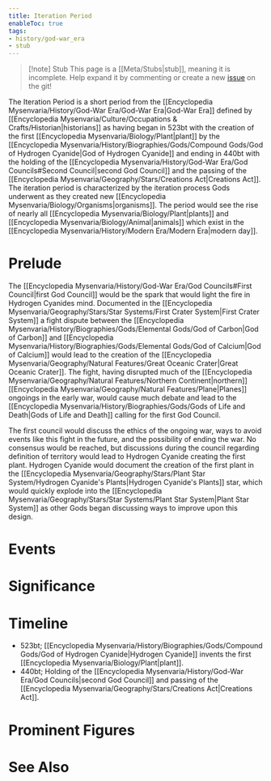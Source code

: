 ```yaml
---
title: Iteration Period
enableToc: true
tags:
- history/god-war_era
- stub
---
```


> [!note] Stub
> This page is a [[Meta/Stubs|stub]], meaning it is incomplete. Help expand it by commenting or create a new [issue](https://github.com/RagtimeGal/quartz--encyclopedia-mysenvaria/issues/new/choose) on the git!


The Iteration Period is a short period from the [[Encyclopedia Mysenvaria/History/God-War Era/God-War Era|God-War Era]] defined by [[Encyclopedia Mysenvaria/Culture/Occupations & Crafts/Historian|historians]] as having began in 523bt with the creation of the first [[Encyclopedia Mysenvaria/Biology/Plant|plant]] by the [[Encyclopedia Mysenvaria/History/Biographies/Gods/Compound Gods/God of Hydrogen Cyanide|God of Hydrogen Cyanide]] and ending in 440bt with the holding of the [[Encyclopedia Mysenvaria/History/God-War Era/God Councils#Second Council|second God Council]] and the passing of the [[Encyclopedia Mysenvaria/Geography/Stars/Creations Act|Creations Act]]. The iteration period is characterized by the iteration process Gods underwent as they created new [[Encyclopedia Mysenvaria/Biology/Organisms|organisms]]. The period would see the rise of nearly all [[Encyclopedia Mysenvaria/Biology/Plant|plants]] and [[Encyclopedia Mysenvaria/Biology/Animal|animals]] which exist in the [[Encyclopedia Mysenvaria/History/Modern Era/Modern Era|modern day]]. 
# Prelude
The [[Encyclopedia Mysenvaria/History/God-War Era/God Councils#First Council|first God Council]] would be the spark that would light the fire in Hydrogen Cyanides mind. Documented in the [[Encyclopedia Mysenvaria/Geography/Stars/Star Systems/First Crater System|First Crater System]] a fight dispute between the [[Encyclopedia Mysenvaria/History/Biographies/Gods/Elemental Gods/God of Carbon|God of Carbon]] and [[Encyclopedia Mysenvaria/History/Biographies/Gods/Elemental Gods/God of Calcium|God of Calcium]] would lead to the creation of the [[Encyclopedia Mysenvaria/Geography/Natural Features/Great Oceanic Crater|Great Oceanic Crater]]. The fight, having disrupted much of the [[Encyclopedia Mysenvaria/Geography/Natural Features/Northern Continent|northern]] [[Encyclopedia Mysenvaria/Geography/Natural Features/Plane|Planes]] ongoings in the early war, would cause much debate and lead to the [[Encyclopedia Mysenvaria/History/Biographies/Gods/Gods of Life and Death|Gods of Life and Death]] calling for the first God Council. 

The first council would discuss the ethics of the ongoing war, ways to avoid events like this fight in the future, and the possibility of ending the war. No consensus would be reached, but discussions during the council regarding definition of territory would lead to Hydrogen Cyanide creating the first plant. Hydrogen Cyanide would document the creation of the first plant in the [[Encyclopedia Mysenvaria/Geography/Stars/Plant Star System/Hydrogen Cyanide's Plants|Hydrogen Cyanide's Plants]] star, which would quickly explode into the [[Encyclopedia Mysenvaria/Geography/Stars/Star Systems/Plant Star System|Plant Star System]] as other Gods began discussing ways to improve upon this design.
# Events 

# Significance

# Timeline
- 523bt; [[Encyclopedia Mysenvaria/History/Biographies/Gods/Compound Gods/God of Hydrogen Cyanide|Hydrogen Cyanide]] invents the first [[Encyclopedia Mysenvaria/Biology/Plant|plant]].
- 440bt; Holding of the [[Encyclopedia Mysenvaria/History/God-War Era/God Councils|second God Council]] and passing of the [[Encyclopedia Mysenvaria/Geography/Stars/Creations Act|Creations Act]].
# Prominent Figures

# See Also
